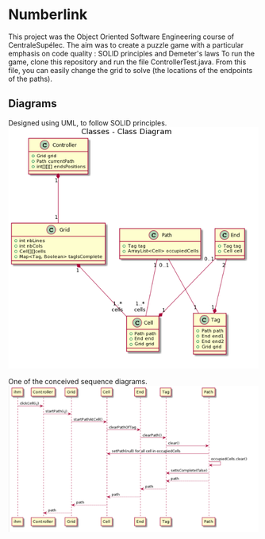 # Numberlink
This project was  the Object Oriented Software Engineering course of CentraleSupélec. The aim was to create a puzzle game with a particular emphasis on code quality : SOLID principles and Demeter's laws
To run the game, clone this repository and run the file ControllerTest.java. From this file, you can easily change the grid to solve (the locations of the endpoints of the paths).


## Diagrams
Designed using UML, to follow SOLID principles.<br>
![class_diagram](images/class_diagram.png)

One of the conceived sequence diagrams.
![sequence diagram](images/sequence_diagram.png)
